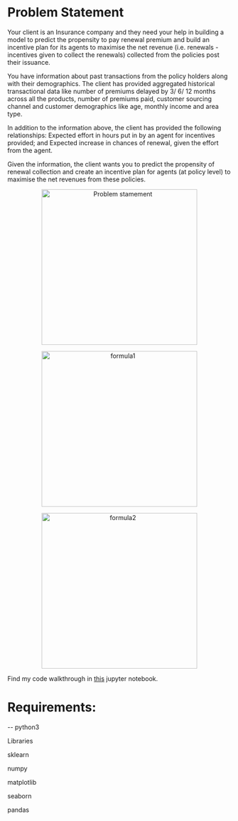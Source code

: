# Problem Statement
Your client is an Insurance company and they need your help in building a model to predict the propensity to pay 
renewal premium and build an incentive plan for its agents to maximise the net revenue 
(i.e. renewals - incentives given to collect the renewals) collected from the policies post their issuance.

You have information about past transactions from the policy holders along with their demographics.
The client has provided aggregated historical transactional data like number of premiums 
delayed by 3/ 6/ 12 months across all the products, number of premiums paid, customer sourcing channel and 
customer demographics like age, monthly income and area type.

 

In addition to the information above, the client has provided the following relationships:
Expected effort in hours put in by an agent for incentives provided; and
Expected increase in chances of renewal, given the effort from the agent.
 
Given the information, the client wants you to predict the propensity of renewal collection and
create an incentive plan for agents (at policy level) to maximise the net revenues from these policies.


<p align="center">
  <img src="https://github.com/kongaevans/Analytics-Vidhya-Challenge/blob/master/problem_statement.png" width="350" title="Problem stamement">
</p>
<p align="center">
  <img src="https://github.com/kongaevans/Analytics-Vidhya-Challenge/blob/master/img/given_formula0.png" width="350" title="formula1">
</p>
<p align="center">
  <img src="https://github.com/kongaevans/Analytics-Vidhya-Challenge/blob/master/img/given_formulas.png" width="350" alt="formula2">
</p>


Find my code walkthrough in [this](https://github.com/kongaevans/Analytics-Vidhya-Challenge/blob/master/Predicting_renewal_probability.ipynb) jupyter notebook.

# Requirements:
-- python3

Libraries
 
 sklearn

 numpy
 
 matplotlib
 
 seaborn
 
 pandas
